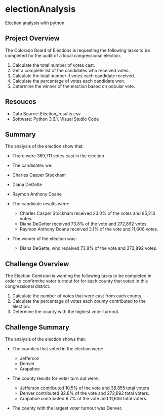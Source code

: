 # electionAnalysis
Election analysis with python

## Project Overview
The Colorado Board of Elections is requesting the following tasks to be completed for the audit of a local congressional election.<br/>
1. Calculate the total number of votes cast.<br/>
2. Get a complete list of the candidates who received votes.<br/>
3. Calculate the total number if votes each candidate received.<br/>
4. Calculate the percentage of votes each candidate won.<br/>
5. Determine the winner of the election based on popular vote.<br/>

## Resouces
- Data Source: Election_results.csv<br/>
-	Software: Python 3.6.1, Visual Studio Code<br/>

## Summary
The analysis of the election show that:<br/>

- There were 369,711 votes cast in the election.<br/>

-	The candidates we:<br/>
  - Charles Casper Stockham<br/>
  - Diana DeGette<br/>
  - Raymon Anthony Doane<br/>
- The candidate results were:<br/>
  - Charles Casper Stockham received 23.0% of the votes and 85,213 votes.<br/>
  - Diana DeGetter received 73.8% of the vote and 272,892 votes.<br/>
  - Raymon Anthony Doane received 3.1% of the vote and 11,606 votes.<br/>
- The winner of the election was:<br/>
  - Diana DeGette, who received 73.8% of the vote and 272,892 votes.<br/>
  

## Challenge Overview
The Election Comision is wanting the following tasks to be completed in order to confirmthe voter turnout for for each county that voted in this congressional district.

1. Calculate the number of votes that were cast from each county.<br/>
2. Calculate the percentage of votes each county contributed to the election.<br/>
3. Determine the county with the highest voter turnout.<br/>

## Challenge Summary
The analysis of the election shows that:<br/>

- The counties that voted in the election were:<br/>
  - Jefferson<br/>
  - Denver<br/>
  - Arapahoe<br/>
  
- The county results for voter turn out were:<br/>
  - Jefferson contributed 10.5% of the vote and 38,855 total voters<br/>
  - Denver contributed 82.8% of the vote and 272,892 total voters.<br/>
  - Arapahoe contributed 6.7% of the vote and 11,606 total voters.<br/>
  
-	The county with the largest voter turnout was Denver.<br/> 
